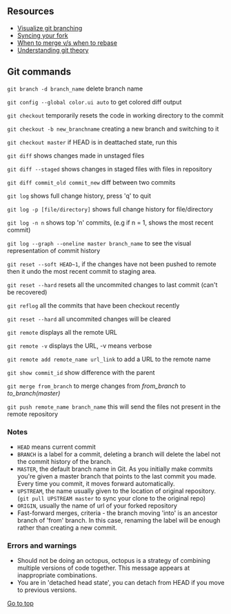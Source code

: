 ## Resources
* [Visualize git branching](https://learngitbranching.js.org/?NODEMO)
* [Syncing your fork](https://help.github.com/articles/syncing-a-fork/#platform-windows)
* [When to merge v/s when to rebase](https://www.derekgourlay.com/blog/git-when-to-merge-vs-when-to-rebase/)
* [Understanding git theory](https://www.sbf5.com/~cduan/technical/git/)

## Git commands

`git branch -d branch_name` delete branch name

`git config --global color.ui auto` to get colored diff output

`git checkout` temporarily resets the code in working directory to the commit

`git checkout -b new_branchname` creating a new branch and switching to it

`git checkout master` if HEAD is in deattached state, run this 

`git diff` shows changes made in unstaged files

`git diff --staged` shows changes in staged files with files in repository 

`git diff commit_old commit_new` diff between two commits

`git log` shows full change history, press 'q' to quit

`git log -p [file/directory]` shows full change history for file/directory 

`git log -n n` shows top 'n' commits, (e.g if n = 1, shows the most recent commit)

`git log --graph --oneline master branch_name` to see the visual representation of commit history

`git reset --soft HEAD~1`, if the changes have not been pushed to remote then it undo the most recent commit to staging area.

`git reset --hard` resets all the uncommited changes to last commit (can't be recovered)

`git reflog` all the commits that have been checkout recently

`git reset --hard` all uncommited changes will be cleared

`git remote` displays all the remote URL

`git remote -v` displays the URL, -v means verbose

`git remote add remote_name url_link` to add a URL to the remote name

`git show commit_id` show difference with the parent  

`git merge from_branch` to merge changes from *from_branch* to *to_branch(master)*

`git push remote_name branch_name` this will send the files not present in the remote repository

### Notes
+ `HEAD` means current commit
+ `BRANCH` is a label for a commit, deleting a branch will delete the label not the commit history of the branch.
+ `MASTER`, the default branch name in Git. As you initially make commits you're given a master branch that points to the last commit you made. Every time you commit, it moves forward automatically.
+ `UPSTREAM`, the name usually given to the location of original repository. (`git pull UPSTREAM master` to sync your clone to the original repo)
+ `ORIGIN`, usually the name of url of your forked repository
+ Fast-forward merges, criteria - the branch moving 'into' is an ancestor branch of 'from' branch. In this case, renaming the label will be enough rather than creating a new commit.

### Errors and warnings

+ Should not be doing an octopus, octopus is a strategy of combining multiple versions of code together. This message appears at inappropriate combinations.
+ You are in 'detached head state', you can detach from HEAD if you move to previous versions. 

[Go to top](#resources)
